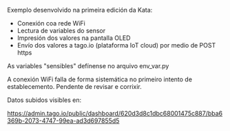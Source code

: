 Exemplo desenvolvido na primeira edición da Kata:
- Conexión coa rede WiFi
- Lectura de variables do sensor
- Impresión dos valores na pantalla OLED
- Envío dos valores a tago.io (plataforma IoT cloud) por medio de POST https

As variables "sensibles" defínense no arquivo env_var.py 

A conexión WiFi falla de forma sistemática no primeiro intento de establecemento. Pendente de revisar e corrixir.

Datos subidos visibles en:

https://admin.tago.io/public/dashboard/620d3d8c1dbc68001475c887/bba6369b-2073-4747-99ea-ad3d697855d5
